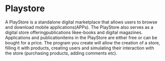 # Playstore

A PlayStore is a standalone digital marketplace that allows users to browse and download mobile applications(APPs). The PlayStore also serves as a digital store offeringpublications likee-books and digital magazines. Applications and publicationitems in the PlayStore are either free or can be bought for a price. The program you create will allow the creation of a store, filling it with products, creating users and simulating their interaction with the store (purchasing products, adding comments etc). 